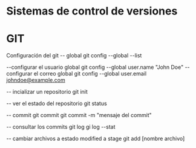 # Sistemas de control de versiones
# GIT

Configuración del git
-- global
git config --global --list

--configurar el usuario global 
git config --global user.name "John Doe"
--configurar el correo global
git config --global user.email johndoe@example.com

-- incializar un repositorio
git init

-- ver el estado del repositorio
git status

-- commit 
git commit
git commit -m "mensaje del commit"

-- consultar los commits
git log
gi log --stat


-- cambiar archivos a estado modified a stage
git add [nombre archivo]
